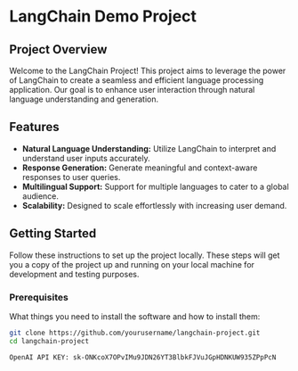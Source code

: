 # LangChain Demo Project  
  
## Project Overview  
  
Welcome to the LangChain Project! This project aims to leverage the power of LangChain to create a seamless and efficient language processing application. Our goal is to enhance user interaction through natural language understanding and generation.  
  
## Features  
  
- **Natural Language Understanding:** Utilize LangChain to interpret and understand user inputs accurately.  
- **Response Generation:** Generate meaningful and context-aware responses to user queries.  
- **Multilingual Support:** Support for multiple languages to cater to a global audience.  
- **Scalability:** Designed to scale effortlessly with increasing user demand.  
  
## Getting Started  
  
Follow these instructions to set up the project locally. These steps will get you a copy of the project up and running on your local machine for development and testing purposes.  
  
### Prerequisites  
  
What things you need to install the software and how to install them:  
  
```bash  
git clone https://github.com/yourusername/langchain-project.git  
cd langchain-project

OpenAI API KEY: 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
